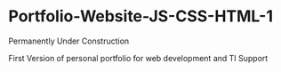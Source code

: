 # Portfolio-Website-JS-CSS-HTML-1
Permanently Under Construction

First Version of personal portfolio for web development and TI Support
